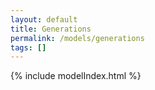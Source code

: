 ```yaml
---
layout: default
title: Generations
permalink: /models/generations
tags: []
---
```


{% include modelIndex.html %}